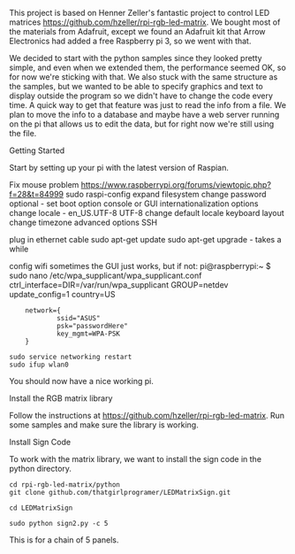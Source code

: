 This project is based on Henner Zeller's fantastic project to control LED matrices https://github.com/hzeller/rpi-rgb-led-matrix.  We bought most of the materials from Adafruit, except we found an Adafruit kit that Arrow Electronics had added a free Raspberry pi 3, so we went with that.

We decided to start with the python samples since they looked pretty simple, and even when we extended them, the performance seemed OK, so for now we're sticking with that.  We also stuck with the same structure as the samples, but we wanted to be able to specify graphics and text to display outside the program so we didn't have to change the code every time.  A quick way to get that feature was just to read the info from a file.  We plan to move the info to a database and maybe have a web server running on the pi that allows us to edit the data, but for right now we're still using the file.

Getting Started

Start by setting up your pi with the latest version of Raspian.

Fix mouse problem
	https://www.raspberrypi.org/forums/viewtopic.php?f=28&t=84999
sudo raspi-config
	expand filesystem
	change password
	optional - set boot option console or GUI
	internationalization options
		change locale - en_US.UTF-8 UTF-8
			change default locale
		keyboard layout
		change timezone
	advanced options
		SSH

plug in ethernet cable
sudo apt-get update
sudo apt-get upgrade - takes a while

config wifi
	sometimes the GUI just works, but if not:
	pi@raspberrypi:~ $ sudo nano /etc/wpa_supplicant/wpa_supplicant.conf 
		ctrl_interface=DIR=/var/run/wpa_supplicant GROUP=netdev
		update_config=1
		country=US

		network={
				ssid="ASUS"
				psk="passwordHere"
				key_mgmt=WPA-PSK
		}

	sudo service networking restart
	sudo ifup wlan0

You should now have a nice working pi.

Install the RGB matrix library

Follow the instructions at https://github.com/hzeller/rpi-rgb-led-matrix.
Run some samples and make sure the library is working.

Install Sign Code

To work with the matrix library, we want to install the sign code in the python directory.  

	cd rpi-rgb-led-matrix/python
	git clone github.com/thatgirlprogramer/LEDMatrixSign.git

	cd LEDMatrixSign

	sudo python sign2.py -c 5

This is for a chain of 5 panels.


